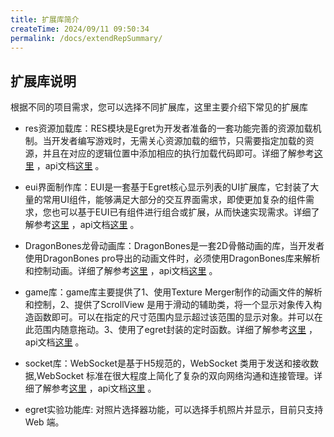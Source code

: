 ```yaml
---
title: 扩展库简介
createTime: 2024/09/11 09:50:34
permalink: /docs/extendRepSummary/
---
```

## 扩展库说明

根据不同的项目需求，您可以选择不同扩展库，这里主要介绍下常见的扩展库

* res资源加载库：RES模块是Egret为开发者准备的一套功能完善的资源加载机制。当开发者编写游戏时，无需关心资源加载的细节，只需要指定加载的资源，并且在对应的逻辑位置中添加相应的执行加载代码即可。详细了解参考[这里](http://developer.egret.com/cn/github/egret-docs/extension/RES/newres/index.html) ，api文档[这里](http://developer.egret.com/cn/apidoc/index/name/RES.globalFunction) 。

* eui界面制作库：EUI是一套基于Egret核心显示列表的UI扩展库，它封装了大量的常用UI组件，能够满足大部分的交互界面需求，即使更加复杂的组件需求，您也可以基于EUI已有组件进行组合或扩展，从而快速实现需求。详细了解参考[这里](http://developer.egret.com/cn/github/egret-docs/extension/EUI/outline/introduction/index.html) ，api文档[这里](http://developer.egret.com/cn/apidoc/index/name/eui.AddItems) 。

* DragonBones龙骨动画库：DragonBones是一套2D骨骼动画的库，当开发者使用DragonBones pro导出的动画文件时，必须使用DragonBones库来解析和控制动画。详细了解参考[这里](http://developer.egret.com/cn/github/egret-docs/DB/dbLibs/createProject/index.html) ，api文档[这里](http://developer.egret.com/cn/apidoc/index/name/dragonBones.Animation) 。

* game库：game库主要提供了1、使用Texture Merger制作的动画文件的解析和控制，2、提供了ScrollView 是用于滑动的辅助类，将一个显示对象传入构造函数即可。可以在指定的尺寸范围内显示超过该范围的显示对象。并可以在此范围内随意拖动。3、使用了egret封装的定时函数。详细了解参考[这里](http://developer.egret.com/cn/github/egret-docs/extension/game/movieClip/index.html) ，api文档[这里](http://developer.egret.com/cn/apidoc/index/name/egret.MovieClip) 。

* socket库：WebSocket是基于H5规范的，WebSocket 类用于发送和接收数据,WebSocket 标准在很大程度上简化了复杂的双向网络沟通和连接管理。详细了解参考[这里](http://developer.egret.com/cn/github/egret-docs/extension/WebSocket/WebSocket/index.html) ，api文档[这里](http://developer.egret.com/cn/apidoc/index/name/egret.WebSocket) 。

* egret实验功能库: 对照片选择器功能，可以选择手机照片并显示，目前只支持 Web 端。